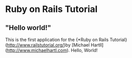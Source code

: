 # Ruby on Rails Tutorial

## "Hello world!"

This is the first application for the {*Ruby on Rails Tutorial} (http://www.railstutorial.org/)by [Michael Hartll] (http://www.michaelhartl.com). Hello, World!

